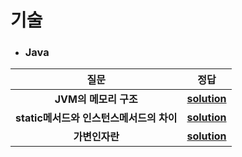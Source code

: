 # 기술 
- ### Java
| 질문 | 정답 |   
| :--: | :--: |   
|__JVM의 메모리 구조__  |__[solution](https://github.com/jhmin-kk99/Coding-Interview/blob/main/solution/sol_1.txt)__  |
|__static메서드와 인스턴스메서드의 차이__  |__[solution](https://github.com/jhmin-kk99/Coding-Interview/blob/main/solution/so1_2.txt)__  |
|__가변인자란__  |__[solution](https://github.com/jhmin-kk99/Coding-Interview/blob/main/solution/so1_3.txt)__  |   


